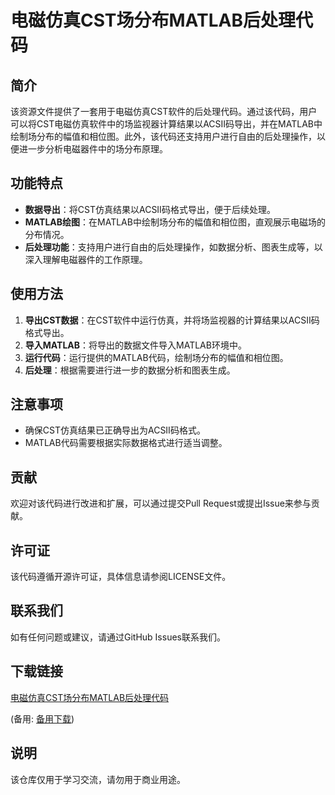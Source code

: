 # 电磁仿真CST场分布MATLAB后处理代码

## 简介
该资源文件提供了一套用于电磁仿真CST软件的后处理代码。通过该代码，用户可以将CST电磁仿真软件中的场监视器计算结果以ACSII码导出，并在MATLAB中绘制场分布的幅值和相位图。此外，该代码还支持用户进行自由的后处理操作，以便进一步分析电磁器件中的场分布原理。

## 功能特点
- **数据导出**：将CST仿真结果以ACSII码格式导出，便于后续处理。
- **MATLAB绘图**：在MATLAB中绘制场分布的幅值和相位图，直观展示电磁场的分布情况。
- **后处理功能**：支持用户进行自由的后处理操作，如数据分析、图表生成等，以深入理解电磁器件的工作原理。

## 使用方法
1. **导出CST数据**：在CST软件中运行仿真，并将场监视器的计算结果以ACSII码格式导出。
2. **导入MATLAB**：将导出的数据文件导入MATLAB环境中。
3. **运行代码**：运行提供的MATLAB代码，绘制场分布的幅值和相位图。
4. **后处理**：根据需要进行进一步的数据分析和图表生成。

## 注意事项
- 确保CST仿真结果已正确导出为ACSII码格式。
- MATLAB代码需要根据实际数据格式进行适当调整。

## 贡献
欢迎对该代码进行改进和扩展，可以通过提交Pull Request或提出Issue来参与贡献。

## 许可证
该代码遵循开源许可证，具体信息请参阅LICENSE文件。

## 联系我们
如有任何问题或建议，请通过GitHub Issues联系我们。

## 下载链接
[电磁仿真CST场分布MATLAB后处理代码](https://pan.quark.cn/s/537c921e28cb) 

(备用: [备用下载](https://pan.baidu.com/s/1ULDFbH15lT1_kc-VmGBpXw?pwd=1234))

## 说明

该仓库仅用于学习交流，请勿用于商业用途。
